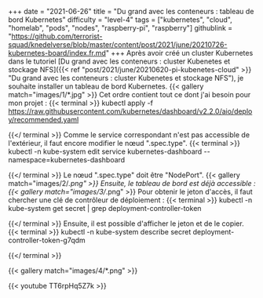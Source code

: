 +++
date = "2021-06-26"
title = "Du grand avec les conteneurs : tableau de bord Kubernetes"
difficulty = "level-4"
tags = ["kubernetes", "cloud", "homelab", "pods", "nodes", "raspberry-pi", "raspberry"]
githublink = "https://github.com/terrorist-squad/knedelverse/blob/master/content/post/2021/june/20210726-kubernetes-board/index.fr.md"
+++
Après avoir créé un cluster Kubernetes dans le tutoriel [Du grand avec les conteneurs : cluster Kubenetes et stockage NFS]({{< ref "post/2021/june/20210620-pi-kubenetes-cloud" >}} "Du grand avec les conteneurs : cluster Kubenetes et stockage NFS"), je souhaite installer un tableau de bord Kubernetes.
{{< gallery match="images/1/*.jpg" >}}
Cet ordre contient tout ce dont j'ai besoin pour mon projet :
{{< terminal >}}
kubectl apply -f https://raw.githubusercontent.com/kubernetes/dashboard/v2.2.0/aio/deploy/recommended.yaml

{{</ terminal >}}
Comme le service correspondant n'est pas accessible de l'extérieur, il faut encore modifier le nœud ".spec.type".
{{< terminal >}}
kubectl -n kube-system edit service kubernetes-dashboard --namespace=kubernetes-dashboard

{{</ terminal >}}
Le nœud ".spec.type" doit être "NodePort".
{{< gallery match="images/2/*.png" >}}
Ensuite, le tableau de bord est déjà accessible :
{{< gallery match="images/3/*.png" >}}
Pour obtenir le jeton d'accès, il faut chercher une clé de contrôleur de déploiement :
{{< terminal >}}
kubectl -n kube-system get secret | grep deployment-controller-token

{{</ terminal >}}
Ensuite, il est possible d'afficher le jeton et de le copier.
{{< terminal >}}
kubectl -n kube-system describe secret deployment-controller-token-g7qdm

{{</ terminal >}}

{{< gallery match="images/4/*.png" >}}

{{< youtube TT6rpHq5Z7k  >}}
